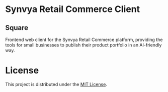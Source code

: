 # Synvya Retail Commerce Client
## Square

Frontend web client for the Synvya Retail Commerce platform, providing the tools for small businesses to publish their product portfolio in an AI-friendly way.

# License
This project is distributed under the [MIT License](https://github.com/Synvya/sdk/blob/main/LICENSE).
